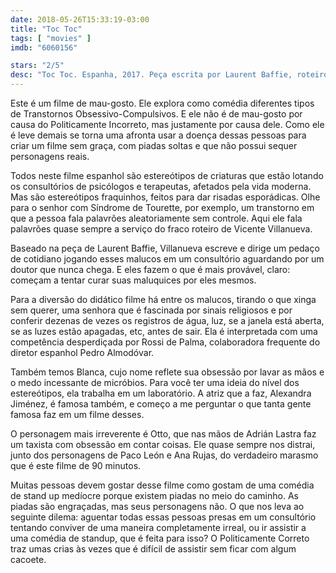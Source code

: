 ```yaml
---
date: 2018-05-26T15:33:19-03:00
title: "Toc Toc"
tags: [ "movies" ]
imdb: "6060156"

stars: "2/5"
desc: "Toc Toc. Espanha, 2017. Peça escrita por Laurent Baffie, roteiro e direção de Vicente Villanueva. Com Paco León, Alexandra Jiménez, Rossy de Palma."
---
```

Este é um filme de mau-gosto. Ele explora como comédia diferentes tipos de Transtornos Obsessivo-Compulsivos. E ele não é de mau-gosto por causa do Politicamente Incorreto, mas justamente por causa dele. Como ele é leve demais se torna uma afronta usar a doença dessas pessoas para criar um filme sem graça, com piadas soltas e que não possui sequer personagens reais.

Todos neste filme espanhol são estereótipos de criaturas que estão lotando os consultórios de psicólogos e terapeutas, afetados pela vida moderna. Mas são estereótipos fraquinhos, feitos para dar risadas esporádicas. Olhe para o senhor com Síndrome de Tourette, por exemplo, um transtorno em que a pessoa fala palavrões aleatoriamente sem controle. Aqui ele fala palavrões quase sempre a serviço do fraco roteiro de Vicente Villanueva.

Baseado na peça de Laurent Baffie, Villanueva escreve e dirige um pedaço de cotidiano jogando esses malucos em um consultório aguardando por um doutor que nunca chega. E eles fazem o que é mais provável, claro: começam a tentar curar suas maluquices por eles mesmos.

Para a diversão do didático filme há entre os malucos, tirando o que xinga sem querer, uma senhora que é fascinada por sinais religiosos e por conferir dezenas de vezes os registros de água, luz, se a janela está aberta, se as luzes estão apagadas, etc, antes de sair. Ela é interpretada com uma competência desperdiçada por Rossi de Palma, colaboradora frequente do diretor espanhol Pedro Almodóvar.

Também temos Blanca, cujo nome reflete sua obsessão por lavar as mãos e o medo incessante de micróbios. Para você ter uma ideia do nível dos estereótipos, ela trabalha em um laboratório. A atriz que a faz, Alexandra Jiménez, é famosa também, e começo a me perguntar o que tanta gente famosa faz em um filme desses.

O personagem mais irreverente é Otto, que nas mãos de Adrián Lastra faz um taxista com obsessão em contar coisas. Ele quase sempre nos distrai, junto dos personagens de Paco León e Ana Rujas, do verdadeiro marasmo que é este filme de 90 minutos.

Muitas pessoas devem gostar desse filme como gostam de uma comédia de stand up medíocre porque existem piadas no meio do caminho. As piadas são engraçadas, mas seus personagens não. O que nos leva ao seguinte dilema: aguentar todas essas pessoas presas em um consultório tentando conviver de uma maneira completamente irreal, ou ir assistir a uma comédia de standup, que é feita para isso? O Politicamente Correto traz umas crias às vezes que é difícil de assistir sem ficar com algum cacoete.
